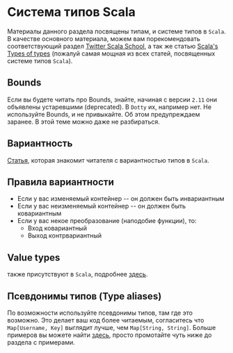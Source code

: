 Система типов Scala
===================
Материалы данного раздела посвящены типам, и системе типов в `Scala`.
В качестве основного материала, можем вам порекомендовать
соответствующий раздел [Twitter Scala School][type-basics], а так же
статью [Scala's Types of types][types-of-types] (пожалуй самая мощная
из всех статей, посвященных системе типов `Scala`).

## Bounds
Если вы будете читать про Bounds, знайте, начиная с версии `2.11` они
объявлены устаревшими (deprecated). В `Dotty` их, например нет. Не
используйте Bounds, и не привыкайте. Об этом предупреждаем заранее. В
этой теме можно даже не разбираться.

## Вариантность
[Статья][variance], которая знакомит читателя с вариантностью типов в
`Scala`.

## Правила вариантности

  - Если у вас изменяемый контейнер -- он должен быть инвариантным
  - Если у вас неизменяемый контейнер -- он должен быть ковариантным
  - Если у вас некое преобразование (наподобие функции), то:
    - Вход ковариантный
    - Выход контрвариантный


## Value types
также присутствуют в `Scala`, подробнее [здесь][value-types].

## Псевдонимы типов (Type aliases)
По возможности используйте псевдонимы типов, там где это возможно.
Это делает ваш код более читаемым, согласитесь что `Map[Username, Key]`
выглядит лучше, чем `Map[String, String]`. Больше примеров вы можете найти
[здесь][type-aliases], просто промотайте чуть ниже до раздела с примерами.

[variance]: https://blog.codecentric.de/en/2015/03/scala-type-system-parameterized-types-variances-part-1/
[type-basics]: https://twitter.github.io/scala_school/type-basics.html
[types-of-types]: http://ktoso.github.io/scala-types-of-types/
[value-types]: http://docs.scala-lang.org/overviews/core/value-classes.html
[type-aliases]: http://www.scala-lang.org/files/archive/spec/2.12/04-basic-declarations-and-definitions.html#type-declarations-and-type-aliases

